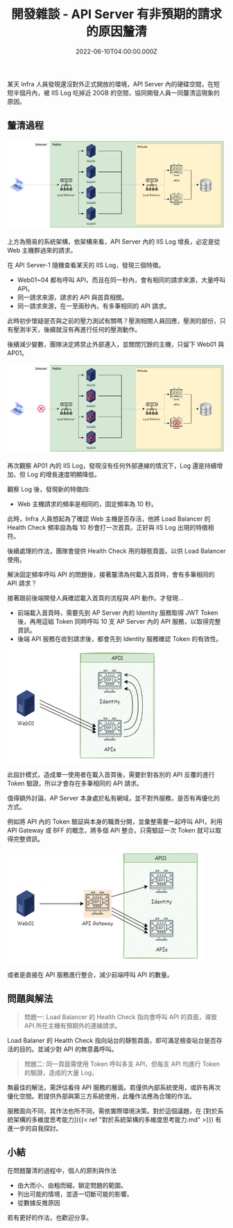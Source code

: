 ﻿---
title: 開發雜談 - API Server 有非預期的請求的原因釐清
tags: []
categories:
  - 開發雜談
keywords: []
description: 分享排除 API Server 有非預期請求的原因釐清過程
date: 2022-06-10T04:00:00.000Z
lastmod: 2022-06-18T17:10:26.662Z
slug: unexpected-request
---

某天 Infra 人員發現還沒對外正式開放的環境，API Server 內的硬碟空間，在短短半個月內，被 IIS Log 吃掉近 20GB 的空間，協同開發人員一同釐清這現象的原因。

<!--more-->

## 釐清過程

![Arch](images/arch.png)

上方為簡易的系統架構，依架構來看，API Server 內的 IIS Log 增長，必定是從 Web 主機群過來的請求。

在 API Server-1 隨機查看某天的 IIS Log，發現三個特徵。

- Web01~04 都有呼叫 API，而且在同一秒內，會有相同的請求來源，大量呼叫 API。
- 同一請求來源，請求的 API 與首頁相關。
- 同一請求來源，在一至兩秒內，有多筆相同的 API 請求。

此時初步懷疑是否與之前的壓力測試有關嗎？壓測相關人員回應，壓測的部份，只有壓測半天，後續就沒有再進行任何的壓測動作。

後續減少變數，團隊決定將禁止外部連入，並關閉冗餘的主機，只留下 Web01 與 AP01。

![關閉冗餘主機與禁止外部連線](images/arch_close_port_and_host.png)

再次觀察 AP01 內的 IIS Log，發現沒有任何外部連線的情況下，Log 還是持續增加，但 Log 的增長速度明顯降低。

觀察 Log 後，發現新的特徵四:

- Web 主機請求的頻率是相同的，固定頻率為 10 秒。

此時，Infra 人員想起為了確認 Web 主機是否存活，他將 Load Balancer 的 Health Check 頻率設為每 10 秒會打一次首頁。正好與 IIS Log 出現的特徵相符。

後續處理的作法，團隊會提供 Health Check 用的靜態頁面，以供 Load Balancer 使用。

解決固定頻率呼叫 API 的問題後，接著釐清為何載入首頁時，會有多筆相同的 API 請求？

接著跟前後端開發人員確認載入首頁的流程與 API 動作。才發現...

- 前端載入首頁時，需要先到 AP Server 內的 Identity 服務取得 JWT Token 後，再用這組 Token 同時呼叫 10 支 AP Server 內的 API 服務，以取得完整資訊。
- 後端 API 服務在收到請求後，都會先到 Identity 服務確認 Token 的有效性。

![origin](images/Origin.png)

此設計模式，造成單一使用者在載入首頁後，需要針對各別的 API 反覆的進行 Token 驗證，所以才會存在多筆相同的 API 請求。

值得額外討論，AP Server 本身處於私有網域，並不對外服務，是否有再優化的方式。

例如將 API 內的 Token 驗証與本身的職責分開，並彙整需要一起呼叫 API，利用 API Gateway 或 BFF 的概念，將多個 API 整合，只需驗証一次 Token 就可以取得完整資訊。

![api gateway](images/apigateway.png)

或者是直接在 API 服務進行整合，減少前端呼叫 API 的數量。

## 問題與解法

> 問題一: Load Balancer 的 Health Check 指向會呼叫 API 的頁面，導致 API 所在主機有預期外的連線請求。

Load Balaner 的 Health Check 指向站台的靜態頁面，即可滿足檢查站台是否存活的目的。並減少對 API 的無意義呼叫。

> 問題二: 同一頁面需使用 Token 呼叫多支 API，但每支 API 均進行 Token 的驗證，造成的大量 Log。

無最佳的解法，需評估看待 API 服務的層面。若僅供內部系統使用，或許有再次優化空間。若提供外部與第三方系統使用，此種作法應為合理的作法。

服務面向不同，其作法也所不同，需依實際環境決策。對於這個議題，在 [對於系統架構的多維度思考能力]({{< ref "對於系統架構的多維度思考能力.md" >}}) 有進一步的自我探討。

## 小結

在問題釐清的過程中，個人的原則與作法

- 由大而小、由粗而細，鎖定問題的範圍。
- 列出可能的情境，並逐一切斷可能的影響。
- 從數據反推原因

若有更好的作法，也歡迎分享。

